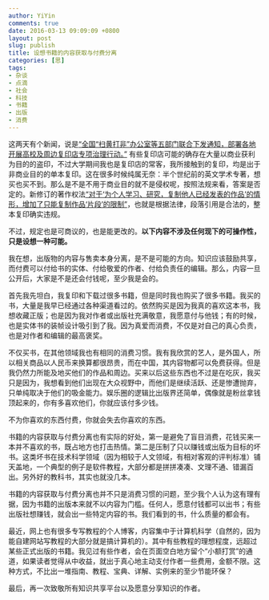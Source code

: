 ```yaml
---
author: YiYin
comments: true
date: 2016-03-13 09:09:09 +0800
layout: post
slug: publish
title: 设想书籍的内容获取与付费分离
categories: [思]
tags:
- 杂谈
- 点滴
- 社会
- 科技
- 书籍
- 出版
- 消费
---
```


这两天有个新闻，说是[“全国“扫黄打非”办公室等五部门联合下发通知，部署各地开展高校及周边复印店专项治理行动。”](http://www.thepaper.cn/newsDetail_forward_1442680)
有些复印店可能的确存在大量以商业获利为目的的盗印，不过大学期间我也是复印店的常客，我所接触到的复印，均是出于非商业目的的单本复印。这在很多时候纯属无奈：半个世纪前的英文学术专著，想买也买不到。那么是不是不用于商业目的就不是侵权呢，按照法规来看，答案是否定的。新修订的著作权法[“对于‘为个人学习、研究，复制他人已经发表的作品’的情形，增加了只能复制作品‘片段’的限制”](http://z.chaofan.wang/news/guoneizixun/3704.html)，也就是根据法律，段落引用是合法的，整本复印确实违规。

不过，规定也是可商议的，也是能更改的。**以下内容不涉及任何现下的可操作性，只是设想一种可能。**

我在想，出版物的内容与售卖本身分离，是不是可能的方向。知识应该鼓励共享，而付费可以付给书的实体、付给敬爱的作者、付给负责任的编辑。那么，内容一旦公开后，大家是不是还会付钱呢，至少我是会的。

首先我先坦白，我复印和下载过很多书籍，但是同时我也购买了很多书籍。我买的书，大量是我早已经通过各种渠道看过的。依然购买是因为我真的喜欢这本书，我想收藏正版；也是因为我对作者或出版社充满敬意，我愿意付与他钱；有的时候，也是实体书的装帧设计吸引到了我。因为真爱而消费，不仅是对自己的真心负责，也是对作者和编辑的最高褒奖。

不仅买书，在其他领域我也有相同的消费习惯。我有我欣赏的艺人，是外国人，所以相关商品以人民币来换算都很昂贵，而在中国，其内容物都可以免费获得。但是我仍然力所能及地买他们的作品和周边。买来以后这些东西也不过是在吃灰，我买只是因为，我想看到他们出现在大众视野中，而他们是继续活跃、还是惨遭抛弃，只单纯取决于他们的吸金能力。娱乐圈的逻辑比出版界还简单，偶像就是粉丝拿钱顶起来的，你有多喜欢他们，你就应该付多少钱。

不为你喜欢的东西付费，你就会失去你喜欢的东西。

书籍的内容获取与付费分离也有实际的好处，第一是避免了盲目消费，花钱买来一本并不喜欢的书，既占地方也打击热情。第二是压制了只以赚钱或出版为目标的坏书。这类坏书在技术科学领域（因为相较于人文领域，有相对客观的评判标准）铺天盖地，一个典型的例子是软件教程，大部分都是拼拼凑凑、文理不通、错漏百出。另外好的教科书，其实也就没几本。

书籍的内容获取与付费分离也并不只是消费习惯的问题，至少我个人认为这有理有据，因为书籍的出版本来就不以内容为门槛。任何人，愿意付钱都可以出书；有些出版社想赚钱，就会出一些特定内容的书。我们看到的书，什么质量的都会有。

最近，网上也有很多专写教程的个人博客，内容集中于计算机科学（自然的，因为能自建网站写教程的大部分就是搞计算机的）。其中有些教程的理想程度，远超过某些正式出版的书籍。我见过有些作者，会在页面空白地方留个“小额打赏”的通道，如果读者觉得从中收益，就出于真心地主动支付作者一些费用，金额不限。这种方式，不比出一堆指南、教程、宝典、详解、实例来的至少节能环保？

最后，再一次致敬所有知识共享平台以及愿意分享知识的作者。


